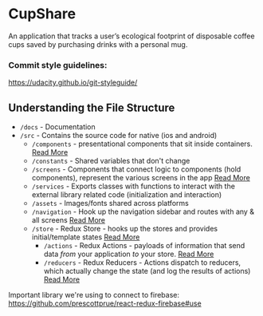 # CupShare
An application that tracks a user’s ecological footprint of disposable coffee cups saved by purchasing drinks with a personal mug.

### Commit style guidelines:
https://udacity.github.io/git-styleguide/

## Understanding the File Structure
- `/docs` - Documentation
- `/src` - Contains the source code for native (ios and android)
    - `/components` - presentational components that sit inside containers. [Read More](https://medium.com/@dan_abramov/smart-and-dumb-components-7ca2f9a7c7d0)
    - `/constants` - Shared variables that don't change
    - `/screens` - Components that connect logic to components (hold components), represent the various screens in the app [Read More](https://redux.js.org/docs/basics/UsageWithReact.html#presentational-and-container-components)
    - `/services` - Exports classes with functions to interact with the external library related code (initialization and interaction)
    - `/assets` - Images/fonts shared across platforms
    - `/navigation` - Hook up the navigation sidebar and routes with any & all screens [Read More](https://reactnavigation.org/docs/en/getting-started.html)
    - `/store` - Redux Store - hooks up the stores and provides initial/template states [Read More](https://redux.js.org/docs/basics/Store.html)
        - `/actions` - Redux Actions - payloads of information that send data _from_ your application _to_ your store. [Read More](https://redux.js.org/docs/basics/Actions.html)
        - `/reducers` - Redux Reducers - Actions dispatch to reducers, which actually change the state (and log the results of actions) [Read More](https://redux.js.org/docs/basics/Reducers.html)

Important library we're using to connect to firebase: https://github.com/prescottprue/react-redux-firebase#use
